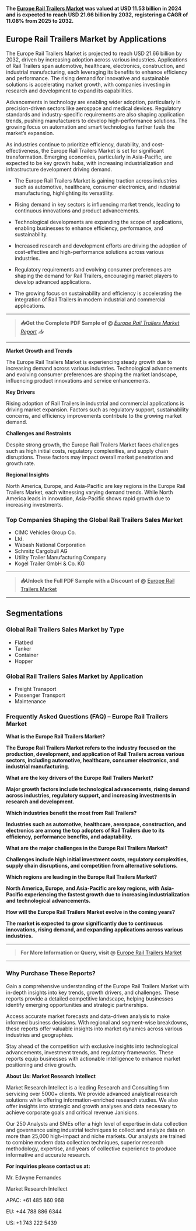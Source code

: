 <p><strong>The <a href="https://www.marketresearchintellect.com/download-sample/?rid=919172&amp;utm_source=Pulse-April-Europe&amp;utm_medium=852">Europe Rail Trailers Market</a> was valued at USD 11.53 billion in 2024 and is expected to reach USD 21.66 billion by 2032, registering a CAGR of 11.08% from 2025 to 2032.</strong></p><h2>Europe Rail Trailers Market by Applications&nbsp;</h2><p><p>The Europe Rail Trailers Market is projected to reach USD 21.66 billion by 2032, driven by increasing adoption across various industries. Applications of Rail Trailers span automotive, healthcare, electronics, construction, and industrial manufacturing, each leveraging its benefits to enhance efficiency and performance. The rising demand for innovative and sustainable solutions is accelerating market growth, with companies investing in research and development to expand its capabilities.</p><p>Advancements in technology are enabling wider adoption, particularly in precision-driven sectors like aerospace and medical devices. Regulatory standards and industry-specific requirements are also shaping application trends, pushing manufacturers to develop high-performance solutions. The growing focus on automation and smart technologies further fuels the market&rsquo;s expansion.</p><p>As industries continue to prioritize efficiency, durability, and cost-effectiveness, the Europe Rail Trailers Market is set for significant transformation. Emerging economies, particularly in Asia-Pacific, are expected to be key growth hubs, with increasing industrialization and infrastructure development driving demand.</p></p><ul><li><p>The Europe Rail Trailers Market is gaining traction across industries such as automotive, healthcare, consumer electronics, and industrial manufacturing, highlighting its versatility.</p></li><li><p>Rising demand in key sectors is influencing market trends, leading to continuous innovations and product advancements.</p></li><li><p>Technological developments are expanding the scope of applications, enabling businesses to enhance efficiency, performance, and sustainability.</p></li><li><p>Increased research and development efforts are driving the adoption of cost-effective and high-performance solutions across various industries.</p></li><li><p>Regulatory requirements and evolving consumer preferences are shaping the demand for Rail Trailers, encouraging market players to develop advanced applications.</p></li><li><p>The growing focus on sustainability and efficiency is accelerating the integration of Rail Trailers in modern industrial and commercial applications.</p></li></ul><hr /><blockquote><p><strong><span class="font-[700]">📥Get the Complete PDF Sample of @ </span></strong><em><span class="font-[700]"><a href="https://www.marketresearchintellect.com/download-sample/?rid=919172&amp;utm_source=Pulse-April-Europe&amp;utm_medium=852" target="_blank" data-tracking-control-name="article-ssr-frontend-pulse_little-text-block" data-tracking-will-navigate="" data-test-link="">Europe Rail Trailers Market Report</a>&nbsp;📥</span></em></p></blockquote><hr /><p class="" data-start="77" data-end="360"><strong data-start="77" data-end="105">Market Growth and Trends</strong></p><p class="" data-start="77" data-end="360">The Europe Rail Trailers Market is experiencing steady growth due to increasing demand across various industries. Technological advancements and evolving consumer preferences are shaping the market landscape, influencing product innovations and service enhancements.</p><p class="" data-start="362" data-end="606"><strong data-start="362" data-end="377">Key Drivers</strong></p><p class="" data-start="362" data-end="606">Rising adoption of Rail Trailers in industrial and commercial applications is driving market expansion. Factors such as regulatory support, sustainability concerns, and efficiency improvements contribute to the growing market demand.</p><p class="" data-start="608" data-end="849"><strong data-start="608" data-end="637">Challenges and Restraints</strong></p><p class="" data-start="608" data-end="849">Despite strong growth, the Europe Rail Trailers Market faces challenges such as high initial costs, regulatory complexities, and supply chain disruptions. These factors may impact overall market penetration and growth rate.</p><p class="" data-start="851" data-end="1095"><strong data-start="851" data-end="872">Regional Insights</strong></p><p class="" data-start="851" data-end="1095">North America, Europe, and Asia-Pacific are key regions in the Europe Rail Trailers Market, each witnessing varying demand trends. While North America leads in innovation, Asia-Pacific shows rapid growth due to increasing investments.</p><p><h3>Top Companies Shaping the Global Rail Trailers Sales Market </h3><ul><li>CIMC Vehicles Group Co.</li><li>Ltd.</li><li>Wabash National Corporation</li><li>Schmitz Cargobull AG</li><li>Utility Trailer Manufacturing Company</li><li>Kogel Trailer GmbH & Co. KG</li></ul></p><hr /><blockquote><p><strong>📥Unlock the Full PDF Sample with a Discount of @</strong> <a href="https://www.marketresearchintellect.com/ask-for-discount/?rid=919172&amp;utm_source=Pulse-April-Europe&amp;utm_medium=852">Europe Rail Trailers Market</a></p></blockquote><hr /><p><h2>Segmentations</h2><h3>Global Rail Trailers Sales Market by Type</h3><ul><li>Flatbed</li><li>Tanker</li><li>Container</li><li>Hopper</li></ul><h3>Global Rail Trailers Sales Market by Application</h3><ul><li>Freight Transport</li><li>Passenger Transport</li><li>Maintenance</li></ul></p><h3><strong>Frequently Asked Questions (FAQ) &ndash; Europe Rail Trailers Market</strong></h3><p><strong>What is the Europe Rail Trailers Market?</strong></p><p><strong>The Europe Rail Trailers Market refers to the industry focused on the production, development, and application of Rail Trailers across various sectors, including automotive, healthcare, consumer electronics, and industrial manufacturing.</strong></p><p><strong>What are the key drivers of the Europe Rail Trailers Market?</strong></p><p><strong>Major growth factors include technological advancements, rising demand across industries, regulatory support, and increasing investments in research and development.</strong></p><p><strong>Which industries benefit the most from Rail Trailers?</strong></p><p><strong>Industries such as automotive, healthcare, aerospace, construction, and electronics are among the top adopters of Rail Trailers due to its efficiency, performance benefits, and adaptability.</strong></p><p><strong>What are the major challenges in the Europe Rail Trailers Market?</strong></p><p><strong>Challenges include high initial investment costs, regulatory complexities, supply chain disruptions, and competition from alternative solutions.</strong></p><p><strong>Which regions are leading in the Europe Rail Trailers Market?</strong></p><p><strong>North America, Europe, and Asia-Pacific are key regions, with Asia-Pacific experiencing the fastest growth due to increasing industrialization and technological advancements.</strong></p><p><strong>How will the Europe Rail Trailers Market evolve in the coming years?</strong></p><p><strong>The market is expected to grow significantly due to continuous innovations, rising demand, and expanding applications across various industries.</strong></p><hr /><blockquote><p><span class="font-[700]"><strong>For More Information or Query, visit&nbsp;@</strong>&nbsp;</span><span class="font-[700]"><a href="https://www.marketresearchintellect.com/product/global-rail-trailers-sales-market/?utm_source=Linkedin&utm_medium=852" target="_blank" data-tracking-control-name="article-ssr-frontend-pulse_little-text-block" data-tracking-will-navigate="" data-test-link="">Europe Rail Trailers Market</a></span></p></blockquote><hr /><h3><strong data-start="0" data-end="31">Why Purchase These Reports?</strong></h3><p class="" data-start="35" data-end="297">Gain a comprehensive understanding of the Europe Rail Trailers Market with in-depth insights into key trends, growth drivers, and challenges. These reports provide a detailed competitive landscape, helping businesses identify emerging opportunities and strategic partnerships.</p><p class="" data-start="299" data-end="540">Access accurate market forecasts and data-driven analysis to make informed business decisions. With regional and segment-wise breakdowns, these reports offer valuable insights into market dynamics across various industries and geographies.</p><p class="" data-start="542" data-end="784">Stay ahead of the competition with exclusive insights into technological advancements, investment trends, and regulatory frameworks. These reports equip businesses with actionable intelligence to enhance market positioning and drive growth.</p><p><strong><span class="font-[700]">About Us: Market Research Intellect</span></strong></p><p><span class="">Market Research Intellect is a leading Research and Consulting firm servicing over 5000+ clients. We provide advanced analytical research solutions while offering information-enriched research studies.&nbsp;</span>We also offer insights into strategic and growth analyses and data necessary to achieve corporate goals and critical revenue Janisions.</p><p><span class="">Our 250 Analysts and SMEs offer a high level of expertise in data collection and governance using industrial techniques to collect and analyze data on more than 25,000 high-impact and niche markets. Our analysts are trained to combine modern data collection techniques, superior research methodology, expertise, and years of collective experience to produce informative and accurate research.</span></p><p><strong>For inquiries please contact us at:</strong></p><p>Mr. Edwyne Fernandes</p><p>Market Research Intellect</p><p>APAC: +61 485 860 968</p><p>EU: +44 788 886 6344</p><p>US: +1 743 222 5439</p>
